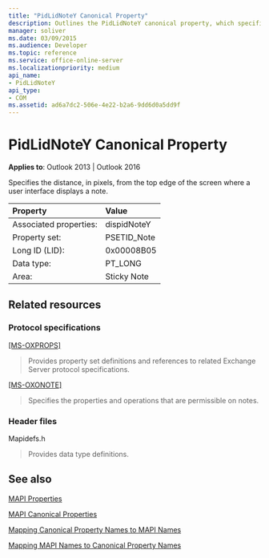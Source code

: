 ```yaml
---
title: "PidLidNoteY Canonical Property"
description: Outlines the PidLidNoteY canonical property, which specifies the distance, in pixels, from the top edge of the screen where a user interface displays a note.
manager: soliver
ms.date: 03/09/2015
ms.audience: Developer
ms.topic: reference
ms.service: office-online-server
ms.localizationpriority: medium
api_name:
- PidLidNoteY
api_type:
- COM
ms.assetid: ad6a7dc2-506e-4e22-b2a6-9dd6d0a5dd9f
---
```


# PidLidNoteY Canonical Property

  
  
**Applies to**: Outlook 2013 | Outlook 2016 
  
Specifies the distance, in pixels, from the top edge of the screen where a user interface displays a note.
  
|Property|Value|
|:-----|:-----|
|Associated properties:  <br/> |dispidNoteY  <br/> |
|Property set:  <br/> |PSETID_Note  <br/> |
|Long ID (LID):  <br/> |0x00008B05  <br/> |
|Data type:  <br/> |PT_LONG  <br/> |
|Area:  <br/> |Sticky Note  <br/> |
   
## Related resources

### Protocol specifications

[[MS-OXPROPS]](https://msdn.microsoft.com/library/f6ab1613-aefe-447d-a49c-18217230b148%28Office.15%29.aspx)
  
> Provides property set definitions and references to related Exchange Server protocol specifications.
    
[[MS-OXONOTE]](https://msdn.microsoft.com/library/6bf4ed7e-316c-4a3c-be27-5ec93e7ab39f%28Office.15%29.aspx)
  
> Specifies the properties and operations that are permissible on notes.
    
### Header files

Mapidefs.h
  
> Provides data type definitions.
    
## See also



[MAPI Properties](mapi-properties.md)
  
[MAPI Canonical Properties](mapi-canonical-properties.md)
  
[Mapping Canonical Property Names to MAPI Names](mapping-canonical-property-names-to-mapi-names.md)
  
[Mapping MAPI Names to Canonical Property Names](mapping-mapi-names-to-canonical-property-names.md)

